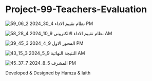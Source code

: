 ﻿# Project-99-Teachers-Evaluation

![نظام تقييم الاداء 4_30_2024 2_06_59 PM](https://github.com/user-attachments/assets/ec00c17b-8120-41be-a02e-edf02b29cd37)

![نظام تقييم الاداء الالكتروني 9_10_2024 4_28_58 AM](https://github.com/user-attachments/assets/195db0e6-3500-4d74-a591-4e6bbbf0c65e)

![المحور الاول 9_4_2024 3_45_39 PM](https://github.com/user-attachments/assets/234622b9-d53b-4c7e-a3f5-96a091dd753e)

![النتيجة النهائية 9_5_2024 3_15_43 AM](https://github.com/user-attachments/assets/46fd86e7-2fec-4ac3-b3fb-c72375f53a1c)

![المشرف 5_8_2024 7_37_45 PM](https://github.com/user-attachments/assets/753fd6cd-b647-48f5-8c9c-cb1f2969442c)

Developed &  Designed by Hamza & laith
